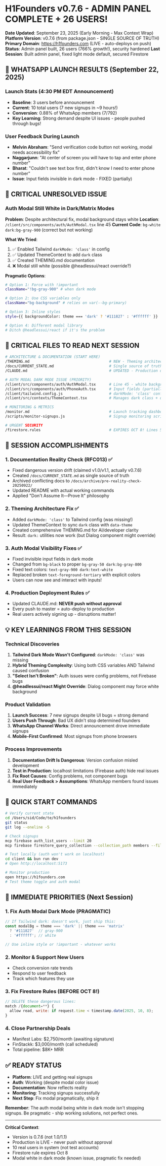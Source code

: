 # H1Founders v0.7.6 - ADMIN PANEL COMPLETE + 26 USERS!

**Date Updated**: September 23, 2025 (Early Morning - Max Context Wrap)
**Platform Version**: v0.7.6 (from package.json - SINGLE SOURCE OF TRUTH)
**Primary Domain**: https://h1founders.com (LIVE - auto-deploys on push)
**Status**: Admin panel built, 26 users (766% growth!), security hardened
**Last Session**: Built admin panel, fixed light mode default, secured Firestore

## 🚀 WHATSAPP LAUNCH RESULTS (September 22, 2025)

### Launch Stats (4:30 PM EDT Announcement)
- **Baseline**: 3 users before announcement
- **Current**: 10 total users (7 new signups in ~9 hours!)
- **Conversion**: 0.88% of WhatsApp members (7/792)
- **Key Learning**: Strong demand despite UI issues - people pushed through bugs!

### User Feedback During Launch
- **Melvin Abraham**: "Send verification code button not working, modal needs accessibility fix"
- **Naggarjunn**: "At center of screen you will have to tap and enter phone number"
- **Bharat**: "Couldn't see text box first, didn't know I need to enter phone number"
- **Issue**: Input fields invisible in dark mode - FIXED (partially)

## 🔴 CRITICAL UNRESOLVED ISSUE

### Auth Modal Still White in Dark/Matrix Modes
**Problem**: Despite architectural fix, modal background stays white
**Location**: `/client/src/components/auth/AuthModal.tsx` line 45
**Current Code**: `bg-white dark:bg-gray-900` (correct but not working)

**What We Tried**:
1. ✅ Enabled Tailwind `darkMode: 'class'` in config
2. ✅ Updated ThemeContext to add `dark` class
3. ✅ Created THEMING.md documentation
4. ❌ Modal still white (possible @headlessui/react override?)

**Pragmatic Options**:
```bash
# Option 1: Force with !important
className="!bg-gray-900" # when dark mode

# Option 2: Use CSS variables only
className="bg-background" # relies on var(--bg-primary)

# Option 3: Inline styles
style={{ backgroundColor: theme === 'dark' ? '#111827' : '#ffffff' }}

# Option 4: Different modal library
# Ditch @headlessui/react if it's the problem
```

## 📁 CRITICAL FILES TO READ NEXT SESSION

```bash
# ARCHITECTURE & DOCUMENTATION (START HERE)
/THEMING.md                                    # NEW - Theming architecture explained
/docs/CURRENT_STATE.md                         # Single source of truth (not this file!)
/CLAUDE.md                                     # UPDATED - Production deployment rules

# AUTH MODAL DARK MODE ISSUE (PRIORITY)
/client/src/components/auth/AuthModal.tsx      # Line 45 - white background bug
/client/src/components/auth/PhoneAuth.tsx      # Input fields (partially fixed)
/client/tailwind.config.js                     # darkMode: 'class' configured
/client/src/contexts/ThemeContext.tsx          # Manages dark class + data-theme

# MONITORING & METRICS
/monitor.md                                    # Launch tracking dashboard
/scripts/monitor-signups.js                    # Signup monitoring script

# URGENT SECURITY
/firestore.rules                               # EXPIRES OCT 8! Lines 53-55 too permissive
```

## 🎯 SESSION ACCOMPLISHMENTS

### 1. Documentation Reality Check (RFC013) ✅
- Fixed dangerous version drift (claimed v1.0/v1.1, actually v0.7.6)
- Created `/docs/CURRENT_STATE.md` as single source of truth
- Archived conflicting docs to `/docs/archive/pre-reality-check-20250922/`
- Updated README with actual working commands
- Applied "Don't Assume It—Prove It" philosophy

### 2. Theming Architecture Fix ✅
- Added `darkMode: 'class'` to Tailwind config (was missing!)
- Updated ThemeContext to sync `dark` class with `data-theme`
- Created comprehensive THEMING.md for AI/developer clarity
- Result: `dark:` utilities now work (but Dialog component might override)

### 3. Auth Modal Visibility Fixes ✅
- Fixed invisible input fields in dark mode
- Changed from `bg-black` to proper `bg-gray-50 dark:bg-gray-800`
- Fixed text colors: `text-gray-900 dark:text-white`
- Replaced broken `text-foreground-tertiary` with explicit colors
- Users can now see and interact with inputs!

### 4. Production Deployment Rules ✅
- Updated CLAUDE.md: **NEVER push without approval**
- Every push to master = auto-deploy to production
- Real users actively signing up - disruptions matter!

## 💡 KEY LEARNINGS FROM THIS SESSION

### Technical Discoveries
1. **Tailwind Dark Mode Wasn't Configured**: `darkMode: 'class'` was missing
2. **Hybrid Theming Complexity**: Using both CSS variables AND Tailwind caused confusion
3. **"Select Isn't Broken"**: Auth issues were config problems, not Firebase bugs
4. **@headlessui/react Might Override**: Dialog component may force white background

### Product Validation
1. **Launch Success**: 7 new signups despite UI bugs = strong demand
2. **Users Push Through**: Bad UX didn't stop determined founders
3. **WhatsApp Channel Works**: Direct announcement drove immediate signups
4. **Mobile-First Confirmed**: Most signups from phone browsers

### Process Improvements
1. **Documentation Drift Is Dangerous**: Version confusion misled development
2. **Test in Production**: localhost limitations (Firebase auth) hide real issues
3. **Fix Root Causes**: Config problems, not component bugs
4. **Real User Feedback > Assumptions**: WhatsApp members found issues immediately

## 🏁 QUICK START COMMANDS

```bash
# Verify current state
cd /Users/sid/Code/te/h1founders
git status
git log --oneline -5

# Check signups
mcp firebase auth_list_users --limit 20
mcp firebase firestore_query_collection --collection_path members --filters [] --limit 10

# Test locally (auth won't work on localhost)
cd client && bun run dev
# Open http://localhost:5173

# Monitor production
open https://h1founders.com
# Test theme toggle and auth modal
```

## 🚨 IMMEDIATE PRIORITIES (Next Session)

### 1. Fix Auth Modal Dark Mode (PRAGMATIC)
```javascript
// If Tailwind dark: doesn't work, just ship this:
const modalBg = theme === 'dark' || theme === 'matrix'
  ? '#111827'  // gray-900
  : '#ffffff'; // white

// Use inline style or !important - whatever works
```

### 2. Monitor & Support New Users
- Check conversion rate trends
- Respond to user feedback
- Track which features they use

### 3. Fix Firestore Rules (BEFORE OCT 8!)
```javascript
// DELETE these dangerous lines:
match /{document=**} {
  allow read, write: if request.time < timestamp.date(2025, 10, 8);
}
```

### 4. Close Partnership Deals
- Manifest Labs: $2,750/month (awaiting signature)
- FinStackk: $3,000/month (call scheduled)
- Total pipeline: $8K+ MRR

## ✅ READY STATUS

- **Platform**: LIVE and getting real signups
- **Auth**: Working (despite modal color issue)
- **Documentation**: Now reflects reality
- **Monitoring**: Tracking signups successfully
- **Next Step**: Fix modal pragmatically, ship it

**Remember**: The auth modal being white in dark mode isn't stopping signups. Be pragmatic - ship working solutions, not perfect ones.

---
**Critical Context**:
- Version is 0.7.6 (not 1.0/1.1)
- Production is LIVE - never push without approval
- 10 real users in system (not test accounts)
- Firestore rule expires Oct 8
- Modal white in dark mode (known issue, pragmatic fix needed)